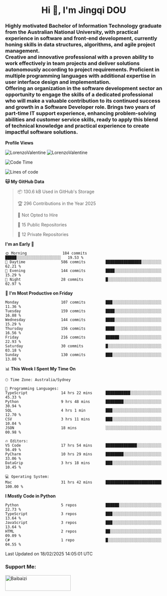 <h1 align="center">Hi 👋, I'm Jingqi DOU</h1>
<h3 align="left">
Highly motivated Bachelor of Information Technology graduate from the Australian National University, with practical experience in software and front-end development, currently honing skills in data structures, algorithms, and agile project management. <br>
Creative and innovative professional with a proven ability to work effectively in team projects and deliver solutions autonomously according to project requirements. Proficient in multiple programming languages with additional expertise in user interface design and implementation. <br>
Offering an organization in the software development sector an opportunity to engage the skills of a dedicated professional who will make a valuable contribution to its continued success and growth in a Software Developer role. Brings two years of part-time IT support experience, enhancing problem-solving abilities and customer service skills, ready to apply this blend of technical knowledge and practical experience to create impactful software solutions.
</h3>

**Profile Views**<br>
<!-- <img src="https://count.getloli.com/get/@:name" alt="LorenzoValentine" theme="rule34" /> -->
<img src="https://count.getloli.com/@LorenzoValentine?name=LorenzoValentine&theme=asoul&padding=7&offset=0&align=center&scale=2&pixelated=1&darkmode=auto&prefix=020315" alt="LorenzoValentine" theme="rule34" />
<img src="https://count.getloli.com/@LorenzoValentine?name=LorenzoValentine&theme=food&padding=7&offset=0&align=center&scale=2&pixelated=1&darkmode=auto&prefix=020315" alt="LorenzoValentine" theme="rule34" />
 

<!--START_SECTION:waka-->
![Code Time](http://img.shields.io/badge/Code%20Time-1%2C549%20hrs%2058%20mins-blue)

![Lines of code](https://img.shields.io/badge/From%20Hello%20World%20I%27ve%20Written-220.1%20thousand%20lines%20of%20code-blue)

**🐱 My GitHub Data** 

> 📦 130.6 kB Used in GitHub's Storage 
 > 
> 🏆 296 Contributions in the Year 2025
 > 
> 🚫 Not Opted to Hire
 > 
> 📜 15 Public Repositories 
 > 
> 🔑 12 Private Repositories 
 > 
**I'm an Early 🐤** 

```text
🌞 Morning                184 commits         █████░░░░░░░░░░░░░░░░░░░░   19.53 % 
🌆 Daytime                586 commits         ████████████████░░░░░░░░░   62.21 % 
🌃 Evening                144 commits         ████░░░░░░░░░░░░░░░░░░░░░   15.29 % 
🌙 Night                  28 commits          █░░░░░░░░░░░░░░░░░░░░░░░░   02.97 % 
```
📅 **I'm Most Productive on Friday** 

```text
Monday                   107 commits         ███░░░░░░░░░░░░░░░░░░░░░░   11.36 % 
Tuesday                  159 commits         ████░░░░░░░░░░░░░░░░░░░░░   16.88 % 
Wednesday                144 commits         ████░░░░░░░░░░░░░░░░░░░░░   15.29 % 
Thursday                 156 commits         ████░░░░░░░░░░░░░░░░░░░░░   16.56 % 
Friday                   216 commits         ██████░░░░░░░░░░░░░░░░░░░   22.93 % 
Saturday                 30 commits          █░░░░░░░░░░░░░░░░░░░░░░░░   03.18 % 
Sunday                   130 commits         ███░░░░░░░░░░░░░░░░░░░░░░   13.80 % 
```


📊 **This Week I Spent My Time On** 

```text
🕑︎ Time Zone: Australia/Sydney

💬 Programming Languages: 
TypeScript               14 hrs 22 mins      ███████████░░░░░░░░░░░░░░   45.33 % 
Python                   9 hrs 48 mins       ████████░░░░░░░░░░░░░░░░░   30.94 % 
SQL                      4 hrs 1 min         ███░░░░░░░░░░░░░░░░░░░░░░   12.70 % 
CSV                      3 hrs 11 mins       ███░░░░░░░░░░░░░░░░░░░░░░   10.04 % 
JSON                     18 mins             ░░░░░░░░░░░░░░░░░░░░░░░░░   00.98 % 

🔥 Editors: 
VS Code                  17 hrs 54 mins      ██████████████░░░░░░░░░░░   56.49 % 
PyCharm                  10 hrs 29 mins      ████████░░░░░░░░░░░░░░░░░   33.06 % 
DataGrip                 3 hrs 18 mins       ███░░░░░░░░░░░░░░░░░░░░░░   10.45 % 

💻 Operating System: 
Mac                      31 hrs 42 mins      █████████████████████████   100.00 % 
```

**I Mostly Code in Python** 

```text
Python                   5 repos             ██████░░░░░░░░░░░░░░░░░░░   22.73 % 
TypeScript               3 repos             ███░░░░░░░░░░░░░░░░░░░░░░   13.64 % 
JavaScript               3 repos             ███░░░░░░░░░░░░░░░░░░░░░░   13.64 % 
HTML                     2 repos             ██░░░░░░░░░░░░░░░░░░░░░░░   09.09 % 
C#                       1 repo              █░░░░░░░░░░░░░░░░░░░░░░░░   04.55 % 
```




 Last Updated on 18/02/2025 14:05:01 UTC
<!--END_SECTION:waka-->

<!-- [![willianrod's wakatime stats](https://github-readme-stats.vercel.app/api/wakatime?username=lorenzoval2050)](https://github.com/anuraghazra/github-readme-stats) -->


<h3 align="left">Support Me:</h3>
<p><a href="https://www.buymeacoffee.com/Baibaizi"> <img align="left" src="https://cdn.buymeacoffee.com/buttons/v2/default-yellow.png" height="50" width="210" alt="Baibaizi" /></a></p><br><br>
